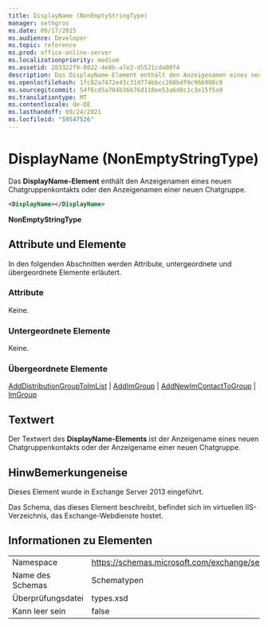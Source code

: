 ```yaml
---
title: DisplayName (NonEmptyStringType)
manager: sethgros
ms.date: 09/17/2015
ms.audience: Developer
ms.topic: reference
ms.prod: office-online-server
ms.localizationpriority: medium
ms.assetid: 283322f9-8022-4e8b-a7e2-d5521cda00f4
description: Das DisplayName-Element enthält den Anzeigenamen eines neuen Chatgruppenkontakts oder den Anzeigenamen einer neuen Chatgruppe.
ms.openlocfilehash: 1fc82a7472e43c31d774bbcc260bdf9c96b908c8
ms.sourcegitcommit: 54f6cd5a704b36b76d110ee53a6d6c1c3e15f5a9
ms.translationtype: MT
ms.contentlocale: de-DE
ms.lasthandoff: 09/24/2021
ms.locfileid: "59547526"
---
```

# <a name="displayname-nonemptystringtype"></a>DisplayName (NonEmptyStringType)

Das **DisplayName-Element** enthält den Anzeigenamen eines neuen Chatgruppenkontakts oder den Anzeigenamen einer neuen Chatgruppe. 
  
```XML
<DisplayName></DisplayName>
```

 **NonEmptyStringType**
## <a name="attributes-and-elements"></a>Attribute und Elemente

In den folgenden Abschnitten werden Attribute, untergeordnete und übergeordnete Elemente erläutert.
  
### <a name="attributes"></a>Attribute

Keine.
  
### <a name="child-elements"></a>Untergeordnete Elemente

Keine.
  
### <a name="parent-elements"></a>Übergeordnete Elemente

[AddDistributionGroupToImList](adddistributiongrouptoimlist.md)  |  [AddImGroup](addimgroup.md)  |  [AddNewImContactToGroup](addnewimcontacttogroup.md)  |  [ImGroup](imgroup.md)
  
## <a name="text-value"></a>Textwert

Der Textwert des **DisplayName-Elements** ist der Anzeigename eines neuen Chatgruppenkontakts oder der Anzeigename einer neuen Chatgruppe. 
  
## <a name="remarks"></a>HinwBemerkungeneise

Dieses Element wurde in Exchange Server 2013 eingeführt.
  
Das Schema, das dieses Element beschreibt, befindet sich im virtuellen IIS-Verzeichnis, das Exchange-Webdienste hostet.
  
## <a name="element-information"></a>Informationen zu Elementen

|||
|:-----|:-----|
|Namespace  <br/> |https://schemas.microsoft.com/exchange/services/2006/types  <br/> |
|Name des Schemas  <br/> |Schematypen  <br/> |
|Überprüfungsdatei  <br/> |types.xsd  <br/> |
|Kann leer sein  <br/> |false  <br/> |
   

